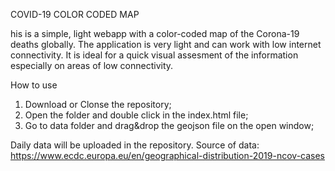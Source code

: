 COVID-19 COLOR CODED MAP

his is a simple, light webapp with a color-coded map of the Corona-19 deaths globally. The application is very light and 
can work with low internet connectivity. It is ideal for a quick visual assesment of the information especially on areas of 
low connectivity.

How to use

1. Download or Clonse the repository;
2. Open the folder and double click in the index.html file;
3. Go to data folder and drag&drop the geojson file on the open window;

Daily data will be uploaded in the repository.
Source of data: https://www.ecdc.europa.eu/en/geographical-distribution-2019-ncov-cases
